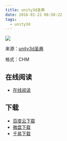 ```yaml
---
title: unity3d圣典
date: 2016-01-22 08:50:22
tags:
  - unity3d
---
```


![](http://pic.veryhuo.com/allimg/1311/1_131119213324_1.jpg)

来源：[unity3d圣典](http://www.ceeger.com/Manual/)

格式：CHM

<!--more-->

## 在线阅读 ##

+ [在线阅读](http://www.ceeger.com/Manual/)

## 下载 ##

+ [百度云下载](http://pan.baidu.com/s/1d3Sr6)
+ [微盘下载](http://vdisk.weibo.com/s/aADaW4YREVaxa)
+ [千易下载](http://1000eb.com/1imfl)